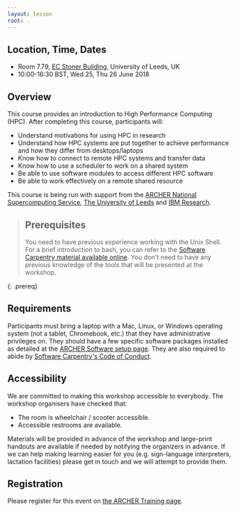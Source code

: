 ```yaml
---
layout: lesson
root: .
---
```


## Location, Time, Dates

* Room 7.79, [EC Stoner Building](https://goo.gl/maps/5V8cXDY78Fr), University of Leeds, UK
* 10:00-16:30 BST, Wed 25, Thu 26 June 2018

## Overview

This course provides an introduction to High Performance Computing (HPC). After completing this course, participants will:

* Understand motivations for using HPC in research
* Understand how HPC systems are put together to achieve performance and how they differ from desktops/laptops
* Know how to connect to remote HPC systems and transfer data
* Know how to use a scheduler to work on a shared system
* Be able to use software modules to access different HPC software
* Be able to work effectively on a remote shared resource

This course is being run with support from the [ARCHER National Supercomputing Service](http://www.archer.ac.uk), [The University of Leeds](http://www.leeds.ac.uk) and [IBM Research](http://www.research.ibm.com/).

> ## Prerequisites
>
> You need to have previous experience working with the Unix Shell. For a brief introduction to bash, you can refer to the [Software Carpentry material available online](http://swcarpentry.github.io/shell-novice/). You don't need to have any previous knowledge of the tools that will be presented at the workshop.
>
{: .prereq}

## Requirements

Participants must bring a laptop with a Mac, Linux, or Windows operating system (not a tablet, Chromebook, etc.) that they have administrative privileges on. They should have a few specific software packages installed as detailed at the [ARCHER Software setup page](http://www.archer.ac.uk/training/courses/software.php). They are also required to abide by [Software Carpentry's Code of Conduct](https://software-carpentry.org/conduct.html).

## Accessibility 

We are committed to making this workshop accessible to everybody. The workshop organisers have checked that:

* The room is wheelchair / scooter accessible.
* Accessible restrooms are available.

Materials will be provided in advance of the workshop and large-print handouts are available if needed by notifying the organizers in advance. If we can help making learning easier for you (e.g. sign-language interpreters, lactation facilities) please get in touch and we will attempt to provide them.

## Registration

Please register for this event on [the ARCHER Training page](http://www.archer.ac.uk/training/).
